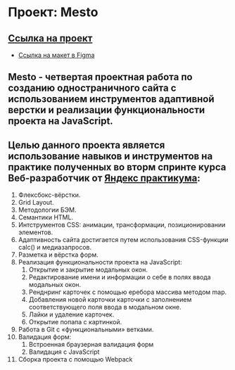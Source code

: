 # Проект: Mesto

## [Ссылка на проект](https://romanmalinov.github.io/mesto-project/)

* [Ссылка на макет в Figma](https://www.figma.com/file/2cn9N9jSkmxD84oJik7xL7/JavaScript.-Sprint-4?node-id=0%3A1)

## Mesto - четвертая проектная работа по созданию одностраничного сайта с использованием инструментов адаптивной верстки и реализации функциональности проекта на JavaScript.
## Целью данного проекта является использование навыков и инструментов на практике полученных во вторм спринте курса Веб-разработчик от [Яндекс практикума](https://praktikum.yandex.ru/):

1. Флексбокс-вёрстки.
2. Grid Layout.
2. Методологии БЭМ.
3. Семантики HTML.
4. Интструментов CSS: анимации, трансформации, позиционировании элементов.
5. Адаптивность сайта достигается путем использования CSS-функции calc() и медиазапросов.
6. Разметка и вёрстка форм.
7. Реализация функциональности проекта на JavaScript:
   1. Открытие и закрытие модальных окон.
   2. Редактирование имени и информации о себе в полях ввода модальных окон.
   3. Ренднринг карточек с помощью еребора массива методом map.
   4. Добавления новой карточки карточки с заполнением соответствующего поля ввода в модальном окне.
   5. Лайки и удаление карточек.
   6. Открытие попапа с картинкой.
8. Работа в Git с «функциональными» ветками.
9. Валидация форм:
   1. Встроенная браузерная валидация форм
   2. Валидация с JavaScript
10. Сборка проекта c помощью Webpack

